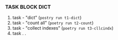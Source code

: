 ### TASK BLOCK DICT  
1. task - "dict" (`postry run t1-dict`)  
2. task - "count all" (`poetry run t2-count`)  
3. task - "collect indexes" (`poetry run t3-cllcindx`)  
4. task . . 
